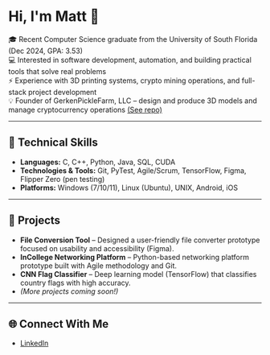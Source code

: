 # Hi, I'm Matt 👋  

🎓 Recent Computer Science graduate from the University of South Florida (Dec 2024, GPA: 3.53)  
💻 Interested in software development, automation, and building practical tools that solve real problems  
⚡ Experience with 3D printing systems, crypto mining operations, and full-stack project development  
💡 Founder of GerkenPickleFarm, LLC – design and produce 3D models and manage cryptocurrency operations [(See repo)](https://github.com/GerkenPickle/GerkenPickleFarm)

---

## 🔧 Technical Skills
- **Languages:** C, C++, Python, Java, SQL, CUDA  
- **Technologies & Tools:** Git, PyTest, Agile/Scrum, TensorFlow, Figma, Flipper Zero (pen testing)  
- **Platforms:** Windows (7/10/11), Linux (Ubuntu), UNIX, Android, iOS  

---

## 🚀 Projects
- **File Conversion Tool** – Designed a user-friendly file converter prototype focused on usability and accessibility (Figma).  
- **InCollege Networking Platform** – Python-based networking platform prototype built with Agile methodology and Git.  
- **CNN Flag Classifier** – Deep learning model (TensorFlow) that classifies country flags with high accuracy.  
- *(More projects coming soon!)*  

---

## 🌐 Connect With Me
- [LinkedIn](https://www.linkedin.com/in/matt-gerken/)  
